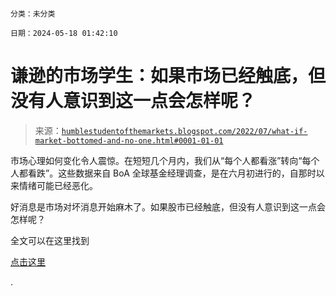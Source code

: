 ```

分类：未分类

日期：2024-05-18 01:42:10

```

# 谦逊的市场学生：如果市场已经触底，但没有人意识到这一点会怎样呢？

> 来源：[`humblestudentofthemarkets.blogspot.com/2022/07/what-if-market-bottomed-and-no-one.html#0001-01-01`](https://humblestudentofthemarkets.blogspot.com/2022/07/what-if-market-bottomed-and-no-one.html#0001-01-01)

市场心理如何变化令人震惊。在短短几个月内，我们从“每个人都看涨”转向“每个人都看跌”。这些数据来自 BoA 全球基金经理调查，是在六月初进行的，自那时以来情绪可能已经恶化。

好消息是市场对坏消息开始麻木了。如果股市已经触底，但没有人意识到这一点会怎样呢？

全文可以在这里找到

[点击这里](https://humblestudentofthemarkets.com/2022/07/09/what-if-the-market-bottomed-and-no-one-realized-it/)

.
